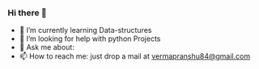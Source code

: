 ### Hi there 👋

- 🌱 I’m currently learning Data-structures
- 🤔 I’m looking for help with python Projects
- 💬 Ask me about:
- 📫 How to reach me: just drop a mail at vermapranshu84@gmail.com





